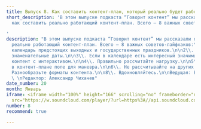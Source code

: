 ```yaml
---
title: Выпуск 8. Как составить контент-план, который реально будет работать
short_description: 'В этом выпуске подкаста “Говорит контент” мы рассказали о том,
  как составить реально работающий контент-план. Всего — 8 важных советов-лайфхаков.

'
description: "В этом выпуске подкаста “Говорит контент” мы рассказали о том, как составить
  реально работающий контент-план. Всего — 8 важных советов-лайфхаков:\n\n1\\. Изучите
  календарь предстоящих выходных и государственных праздников.\n\n2\\. Внесите в контент-план
  знаменательные даты.\n\n3\\. Если в календаре есть интересный значимый повод, придумайте
  контент с интерактивом.\n\n4\\. Правильно рассчитайте нагрузку.\n\n5\\. Оставьте
  в контент-плане поле для маневра.\n\n6\\. Не рассчитывайте на других людей.\n\n7\\.
  Разнообразьте форматы контента.\n\n8\\. Вдохновляйтесь.\n\nВедущая: Елена Локтионова
  \ \nРедактор: Александр Чихачев"
date_number: 20
month: Январь
iframe: <iframe width="100%" height="166" scrolling="no" frameborder="no" allow="autoplay"
  src="https://w.soundcloud.com/player/?url=https%3A//api.soundcloud.com/tracks/746339614&color=%23ff5500&auto_play=false&hide_related=false&show_comments=true&show_user=true&show_reposts=false&show_teaser=true"></iframe>
number: 8
recommend: true

---
```


